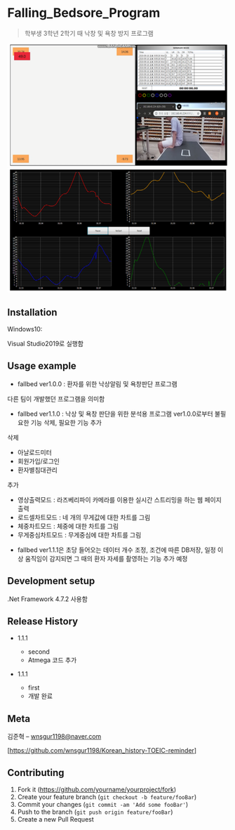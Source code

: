 # Falling_Bedsore_Program
>학부생 3학년 2학기 때 낙창 및 욕창 방지 프로그램

![](readme-img/header1.png) ![](readme-img/header2.png)

## Installation

Windows10:

Visual Studio2019로 실행함

## Usage example

 * fallbed ver1.0.0 : 환자를 위한 낙상알림 및 욕창판단 프로그램
 
 다른 팀이 개발했던 프로그램을 의미함
 
 * fallbed ver1.1.0 : 낙상 및 욕창 판단을 위한 분석용 프로그램
 ver1.0.0로부터 불필요한 기능 삭제, 필요한 기능 추가

 삭제 
 - 아날로드미터 
 - 회원가입/로그인
 - 환자별침대관리
 
 추가
 - 영상출력모드 : 라즈베리파이 카메라를 이용한 실시간 스트리밍을 하는 웹 페이지 출력
 - 로드셀차트모드 : 네 개의 무게값에 대한 차트를 그림
 - 체중차트모드 : 체중에 대한 차트를 그림
 - 무게중심차트모드 : 무게중심에 대한 차트를 그림

 * fallbed ver1.1.1은 초당 들어오는 데이터 개수 조정, 조건에 따른 DB저장, 일정 이상 움직임이 감지되면 그 때의 환자 자세를 촬영하는 기능 추가 예정

## Development setup

.Net Framework 4.7.2 사용함

## Release History

* 1.1.1
    * second
    * Atmega 코드 추가

* 1.1.1
    * first
    * 개발 완료

## Meta

김준혁 – wnsgur1198@naver.com

[https://github.com/wnsgur1198/Korean_history-TOEIC-reminder]

## Contributing

1. Fork it (<https://github.com/yourname/yourproject/fork>)
2. Create your feature branch (`git checkout -b feature/fooBar`)
3. Commit your changes (`git commit -am 'Add some fooBar'`)
4. Push to the branch (`git push origin feature/fooBar`)
5. Create a new Pull Request

<!-- Markdown link & img dfn's -->

